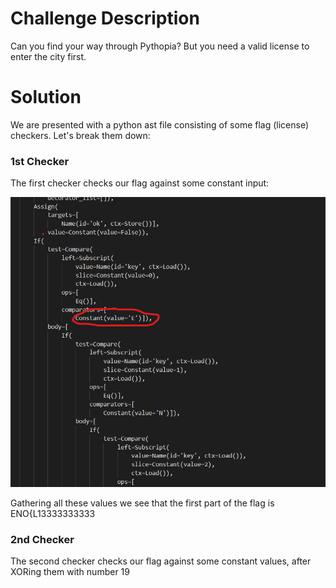 # Challenge Description

Can you find your way through Pythopia? But you need a valid license to enter the city first.

# Solution

We are presented with a python ast file consisting of some flag (license) checkers. Let's break them down:

### 1st Checker

The first checker checks our flag against some constant input:

![checker1](/images/checker1.png)

Gathering all these values we see that the first part of the flag is ENO{L13333333333

### 2nd Checker

The second checker checks our flag against some constant values, after XORing them with number 19
